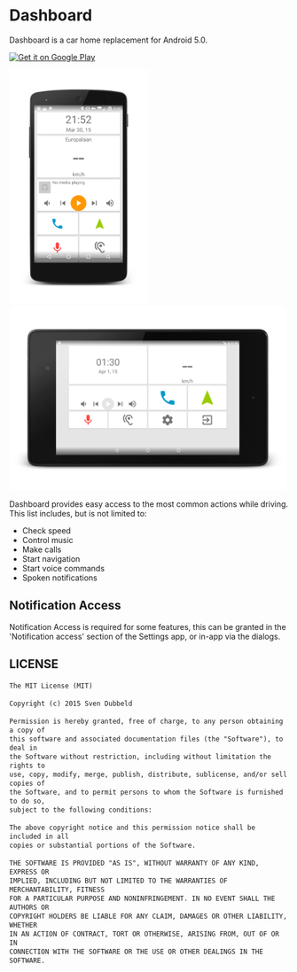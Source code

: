 # Dashboard
Dashboard is a car home replacement for Android 5.0.

<a href="https://play.google.com/store/apps/details?id=nl.svendubbeld.car&utm_source=global_co&utm_medium=prtnr&utm_content=Mar2515&utm_campaign=PartBadge&pcampaignid=MKT-AC-global-none-all-co-pr-py-PartBadges-Oct1515-1">
    <img alt="Get it on Google Play" src="https://play.google.com/intl/en_us/badges/images/apps/en-play-badge.png" />
</a>

<img src="screen-1_framed.png" width="250px" /> <img src="screen-5_framed.png" width="500px" />

Dashboard provides easy access to the most common actions while driving. This list includes, but is not limited to:

* Check speed
* Control music
* Make calls
* Start navigation
* Start voice commands
* Spoken notifications

## Notification Access
Notification Access is required for some features, this can be granted in the 'Notification access' section of the Settings app, or in-app via the dialogs.

## LICENSE
    The MIT License (MIT)

    Copyright (c) 2015 Sven Dubbeld

    Permission is hereby granted, free of charge, to any person obtaining a copy of
    this software and associated documentation files (the "Software"), to deal in
    the Software without restriction, including without limitation the rights to
    use, copy, modify, merge, publish, distribute, sublicense, and/or sell copies of
    the Software, and to permit persons to whom the Software is furnished to do so,
    subject to the following conditions:

    The above copyright notice and this permission notice shall be included in all
    copies or substantial portions of the Software.

    THE SOFTWARE IS PROVIDED "AS IS", WITHOUT WARRANTY OF ANY KIND, EXPRESS OR
    IMPLIED, INCLUDING BUT NOT LIMITED TO THE WARRANTIES OF MERCHANTABILITY, FITNESS
    FOR A PARTICULAR PURPOSE AND NONINFRINGEMENT. IN NO EVENT SHALL THE AUTHORS OR
    COPYRIGHT HOLDERS BE LIABLE FOR ANY CLAIM, DAMAGES OR OTHER LIABILITY, WHETHER
    IN AN ACTION OF CONTRACT, TORT OR OTHERWISE, ARISING FROM, OUT OF OR IN
    CONNECTION WITH THE SOFTWARE OR THE USE OR OTHER DEALINGS IN THE SOFTWARE.
